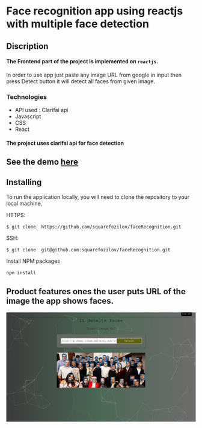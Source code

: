 # Face recognition app using reactjs with multiple face detection

## Discription
#### The Frontend part of the project is implemented on  `reactjs`. 
In order to use app just paste any image URL from google in input then press Detect 
button it will detect all faces from given image. 

### Technologies 
* API used : Clarifai api
* Javascript
* CSS
* React
 
#### The project uses clarifai api for face detection

 
## See the demo [here](https://glacial-dusk-96205.herokuapp.com/)

## Installing

To run the application locally, you will need to clone the repository to your local machine.

HTTPS:
````
$ git clone  https://github.com/squarefozilov/faceRecognition.git
````
SSH:
````
$ git clone  git@github.com:squarefozilov/faceRecognition.git
````
Install NPM packages
```sh
npm install
```
## Product features ones the user puts URL of the image the app shows faces.
![Homepage](./public/Untitled.jpg)
 

